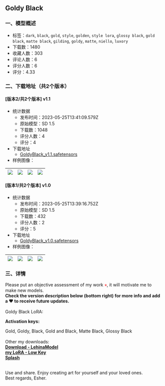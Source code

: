 ## Goldy Black
### 一、模型概述

- 标签：`dark`, `black`, `gold`, `style`, `golden`, `style lora`, `glossy black`, `gold black`, `matte black`, `gilding`, `goldy`, `matte`, `niello`, `luxory`
- 下载数：1480
- 收藏人数：303
- 评论人数：6
- 评分人数：6
- 评分：4.33

### 二、下载地址（共2个版本）

#### [版本2/共2个版本] v1.1

- 统计数据
  - 发布时间：2023-05-25T13:41:09.579Z
  - 原始模型：SD 1.5
  - 下载数：1048
  - 评分人数：4
  - 评分：4
- 下载地址
  - [GoldyBlack_v1.1.safetensors](https://civitai.com/api/download/models/80748)
- 样例图像：

| <img src="https://image.civitai.com/xG1nkqKTMzGDvpLrqFT7WA/cf1de2d0-45d7-4574-a03c-3d98dfb43478/width=450/906461.jpeg" /> | <img src="https://image.civitai.com/xG1nkqKTMzGDvpLrqFT7WA/c48efdb1-e864-475e-83bd-6522314f6a9f/width=450/906460.jpeg" /> | <img src="https://image.civitai.com/xG1nkqKTMzGDvpLrqFT7WA/b500d253-266e-43a3-b577-9df62e59db12/width=450/906459.jpeg" /> | <img src="https://image.civitai.com/xG1nkqKTMzGDvpLrqFT7WA/d0ba1af1-b964-4400-9526-a94b1e90db7c/width=450/909377.jpeg" /> |
| ---- | ---- | ---- | ---- |

#### [版本1/共2个版本] v1.0

- 统计数据
  - 发布时间：2023-05-25T13:39:16.752Z
  - 原始模型：SD 1.5
  - 下载数：432
  - 评分人数：2
  - 评分：5
- 下载地址
  - [GoldyBlack_v1.0.safetensors](https://civitai.com/api/download/models/72432)
- 样例图像：

| <img src="https://image.civitai.com/xG1nkqKTMzGDvpLrqFT7WA/e11b1ac7-551b-4d91-98fa-c8a7966d6c46/width=450/808527.jpeg" /> | <img src="https://image.civitai.com/xG1nkqKTMzGDvpLrqFT7WA/c10b30b0-2236-490b-9270-6c8e76dbfb4b/width=450/808528.jpeg" /> | <img src="https://image.civitai.com/xG1nkqKTMzGDvpLrqFT7WA/d036a65d-de66-4fe8-89de-c2f8df16777a/width=450/808524.jpeg" /> | <img src="https://image.civitai.com/xG1nkqKTMzGDvpLrqFT7WA/121e946a-ff23-4fe3-b97b-880b98c4f095/width=450/808529.jpeg" /> |
| ---- | ---- | ---- | ---- |


### 三、详情
<p>Please put an objective assessment of my work <strong><span style="color:rgb(250, 82, 82)">⭑</span></strong>, it will motivate me to make new models.<br /><strong>Check the version description below (bottom right) for more info and add a ❤️ to receive future updates.</strong><br /><br />Goldy Black LoRA:</p><p><strong>Activation keys:</strong></p><p>Gold, Goldy, Black, Gold and Black, Matte Black, Glossy Black<br /><br />Other my downloads:<br /><a target="_blank" rel="ugc" href="https://civitai.com/models/66043/lehinamodel"><strong>Download - LehinaModel</strong></a><br /><a target="_blank" rel="ugc" href="https://civitai.com/models/66011/low-key"><strong>my LoRA - Low Key</strong></a><br /><a target="_blank" rel="ugc" href="https://civitai.com/models/81619/splash"><strong>Splash</strong></a><br /><br /></p><p>Use and share. Enjoy creating art for yourself and your loved ones.<br />Best regards, Esher.</p>